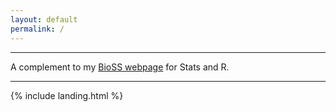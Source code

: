 ```yaml
---
layout: default
permalink: /
---
```


***
A complement to my [BioSS webpage](https://www.bioss.ac.uk/people/tcornulier) for Stats and R.

***

{% include landing.html %}